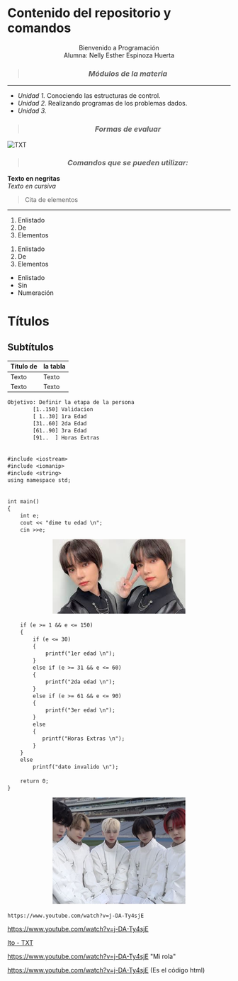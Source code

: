 # Contenido del repositorio y comandos

<center>  

Bienvenido a Programación  
Alumna: Nelly Esther Espinoza Huerta  

> ### ***Módulos de la materia***
___  
</center>

* *Unidad 1.* Conociendo las estructuras de control.
* *Unidad 2.* Realizando programas de los problemas dados.
* *Unidad 3.*
<center>  

> ### ***Formas de evaluar***
</center>  

![TXT](https://i.pinimg.com/564x/b7/64/db/b764dbf91ac7459690e6b72389ecf1f5.jpg)  


<CENTER>   

> ### *Comandos que se pueden utilizar:*  
</CENTER>   

**Texto en negritas**  
*Texto en cursiva*

> Cita de elementos  
---
1. Enlistado
1. De
1. Elementos
<ol>
<li>Enlistado</li>
<li>De</li>
<li>Elementos</li>
</ol>  

* Enlistado
* Sin
* Numeración  

# Títulos
## Subtítulos    
  
| Título de | la tabla |  
| --------- | -------- |
| Texto     | Texto    |  
| Texto     | Texto    |  

```
Objetivo: Definir la etapa de la persona
        [1..150] Validacion
        [ 1..30] 1ra Edad
        [31..60] 2da Edad
        [61..90] 3ra Edad
        [91..  ] Horas Extras


#include <iostream>
#include <iomanip>
#include <string>
using namespace std;


int main()
{
    int e;
    cout << "dime tu edad \n";
    cin >>e;
``` 
<center>   

![Beomgyu](U1/Imagenes/Beom.jpg "Beomgyu")   

</center>   

```
    if (e >= 1 && e <= 150)
    {
        if (e <= 30)
        {
            printf("1er edad \n");
        }
        else if (e >= 31 && e <= 60)
        {
            printf("2da edad \n");
        }
        else if (e >= 61 && e <= 90)
        {
            printf("3er edad \n");
        }
        else
        {
           printf("Horas Extras \n"); 
        }
    }
    else
        printf("dato invalido \n");

    return 0;
}
```  

<div align="center">   
<img alt="TXT" src='U1/imagenes/TXT.jpg'
width='300' />
</div>   

`https://www.youtube.com/watch?v=j-DA-Ty4sjE`  

https://www.youtube.com/watch?v=j-DA-Ty4sjE  

[Ito - TXT](https://www.youtube.com/watch?v=j-DA-Ty4sjE)  

<https://www.youtube.com/watch?v=j-DA-Ty4sjE> "Mi rola"  

<a href="https://www.youtube.com/watch?v=j-DA-Ty4sjE">https://www.youtube.com/watch?v=j-DA-Ty4sjE</a> (Es el código html)
